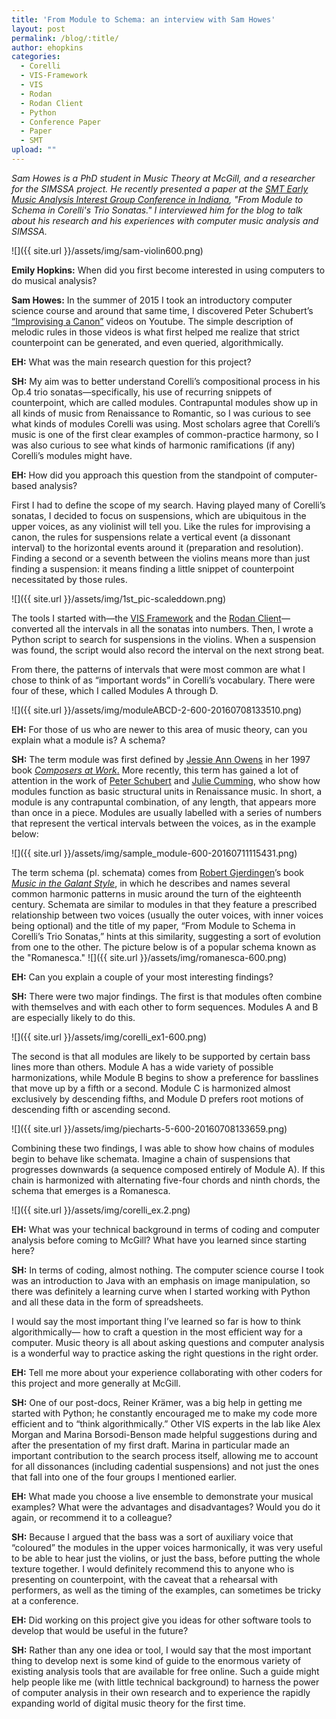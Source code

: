 ```yaml
---
title: 'From Module to Schema: an interview with Sam Howes'
layout: post
permalink: /blog/:title/
author: ehopkins
categories:
  - Corelli
  - VIS-Framework
  - VIS
  - Rodan
  - Rodan Client
  - Python
  - Conference Paper
  - Paper
  - SMT
upload: ""
---
```


_Sam Howes is a PhD student in Music Theory at McGill, and a researcher for the SIMSSA project. He recently presented a paper at the [SMT Early Music Analysis Interest Group Conference in Indiana](http://www.music.indiana.edu/departments/academic/music-theory/SMT%20Early%20Music%20Analysis%20Interest%20Group%20Conference.shtml), "From Module to Schema in Corelli's Trio Sonatas." I interviewed him for the blog to talk about his research and his experiences with computer music analysis and SIMSSA._

![]({{ site.url }}/assets/img/sam-violin600.png)

**Emily Hopkins:** When did you first become interested in using computers to do musical analysis?

**Sam Howes:** In the summer of 2015 I took an introductory computer science course and around that same time, I discovered Peter Schubert’s [“Improvising a Canon”](https://www.youtube.com/watch?v=n01J393WpKk) videos on Youtube. The simple description of melodic rules in those videos is what first helped me realize that strict counterpoint can be generated, and even queried, algorithmically.

**EH:** What was the main research question for this project?

**SH:** My aim was to better understand Corelli’s compositional process in his Op.4 trio sonatas—specifically, his use of recurring snippets of counterpoint, which are called modules. Contrapuntal modules show up in all kinds of music from Renaissance to Romantic, so I was curious to see what kinds of modules Corelli was using. Most scholars agree that Corelli’s music is one of the first clear examples of common-practice harmony, so I was also curious to see what kinds of harmonic ramifications (if any) Corelli’s modules might have.

**EH:** How did you approach this question from the standpoint of computer-based analysis?

First I had to define the scope of my search. Having played many of Corelli’s sonatas, I decided to focus on suspensions, which are ubiquitous in the upper voices, as any violinist will tell you. Like the rules for improvising a canon, the rules for suspensions relate a vertical event (a dissonant interval) to the horizontal events around it (preparation and resolution). Finding a second or a seventh between the violins means more than just finding a suspension: it means finding a little snippet of counterpoint necessitated by those rules.

![]({{ site.url }}/assets/img/1st_pic-scaleddown.png)

The tools I started with—the [VIS Framework](http://vis-framework.readthedocs.io/en/stable/) and the [Rodan Client](https://github.com/DDMAL/rodan-client)—converted all the intervals in all the sonatas into numbers. Then, I wrote a Python script to search for suspensions in the violins. When a suspension was found, the script would also record the interval on the next strong beat.

From there, the patterns of intervals that were most common are what I chose to think of as “important words” in Corelli’s vocabulary. There were four of these, which I called Modules A through D.

![]({{ site.url }}/assets/img/moduleABCD-2-600-20160708133510.png)

**EH:** For those of us who are newer to this area of music theory, can you explain what a module is? A schema?

**SH:** The term module was first defined by [Jessie Ann Owens](http://arts.ucdavis.edu/faculty-profile/jessie-ann-owens) in her 1997 book [_Composers at Work_.](https://global.oup.com/academic/product/composers-at-work-9780195129045?cc=ca&lang=en&) More recently, this term has gained a lot of attention in the work of [Peter Schubert](http://www.music.mcgill.ca/~schubert/) and [Julie Cumming](https://www.mcgill.ca/music/about-us/bio/julie-e-cumming), who show how modules function as basic structural units in Renaissance music. In short, a module is any contrapuntal combination, of any length, that appears more than once in a piece. Modules are usually labelled with a series of numbers that represent the vertical intervals between the voices, as in the example below:

![]({{ site.url }}/assets/img/sample_module-600-20160711115431.png)

The term schema (pl. schemata) comes from [Robert Gjerdingen](http://faculty-web.at.northwestern.edu/music/gjerdingen/)’s book [_Music in the Galant Style_](https://global.oup.com/academic/product/music-in-the-galant-style-9780195313710?cc=ca&lang=en&), in which he describes and names several common harmonic patterns in music around the turn of the eighteenth century. Schemata are similar to modules in that they feature a prescribed relationship between two voices (usually the outer voices, with inner voices being optional) and the title of my paper, “From Module to Schema in Corelli’s Trio Sonatas,” hints at this similarity, suggesting a sort of evolution from one to the other. The picture below is of a popular schema known as the "Romanesca."
![]({{ site.url }}/assets/img/romanesca-600.png)

**EH:** Can you explain a couple of your most interesting findings?

**SH:** There were two major findings. The first is that modules often combine with themselves and with each other to form sequences. Modules A and B are especially likely to do this.

![]({{ site.url }}/assets/img/corelli_ex1-600.png)

The second is that all modules are likely to be supported by certain bass lines more than others. Module A has a wide variety of possible harmonizations, while Module B begins to show a preference for basslines that move up by a fifth or a second. Module C is harmonized almost exclusively by descending fifths, and Module D prefers root motions of descending fifth or ascending second.

![]({{ site.url }}/assets/img/piecharts-5-600-20160708133659.png)

Combining these two findings, I was able to show how chains of modules begin to behave like schemata. Imagine a chain of suspensions that progresses downwards (a sequence composed entirely of Module A). If this chain is harmonized with alternating five-four chords and ninth chords, the schema that emerges is a Romanesca.

![]({{ site.url }}/assets/img/corelli_ex.2.png)

**EH:** What was your technical background in terms of coding and computer analysis before coming to McGill? What have you learned since starting here?

**SH:** In terms of coding, almost nothing. The computer science course I took was an introduction to Java with an emphasis on image manipulation, so there was definitely a learning curve when I started working with Python and all these data in the form of spreadsheets.

I would say the most important thing I’ve learned so far is how to think algorithmically— how to craft a question in the most efficient way for a computer. Music theory is all about asking questions and computer analysis is a wonderful way to practice asking the right questions in the right order.

**EH:** Tell me more about your experience collaborating with other coders for this project and more generally at McGill.

**SH:** One of our post-docs, Reiner Krämer, was a big help in getting me started with Python; he constantly encouraged me to make my code more efficient and to “think algorithmically.” Other VIS experts in the lab like Alex Morgan and Marina Borsodi-Benson made helpful suggestions during and after the presentation of my first draft. Marina in particular made an important contribution to the search process itself, allowing me to account for all dissonances (including cadential suspensions) and not just the ones that fall into one of the four groups I mentioned earlier.

**EH:** What made you choose a live ensemble to demonstrate your musical examples? What were the advantages and disadvantages? Would you do it again, or recommend it to a colleague?

**SH:** Because I argued that the bass was a sort of auxiliary voice that “coloured” the modules in the upper voices harmonically, it was very useful to be able to hear just the violins, or just the bass, before putting the whole texture together. I would definitely recommend this to anyone who is presenting on counterpoint, with the caveat that a rehearsal with performers, as well as the timing of the examples, can sometimes be tricky at a conference.

**EH:** Did working on this project give you ideas for other software tools to develop that would be useful in the future?

**SH:** Rather than any one idea or tool, I would say that the most important thing to develop next is some kind of guide to the enormous variety of existing analysis tools that are available for free online. Such a guide might help people like me (with little technical background) to harness the power of computer analysis in their own research and to experience the rapidly expanding world of digital music theory for the first time.
